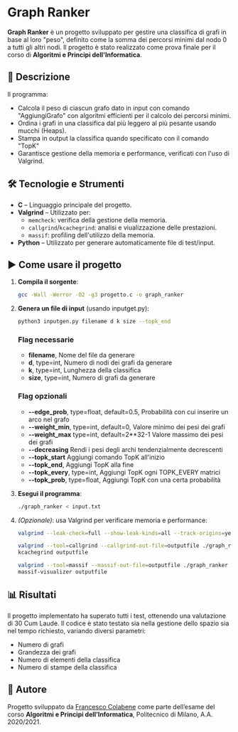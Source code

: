 # Graph Ranker

**Graph Ranker** è un progetto sviluppato per gestire una classifica di grafi in base al loro "peso", definito come la somma dei percorsi minimi dal nodo 0 a tutti gli altri nodi. Il progetto è stato realizzato come prova finale per il corso di **Algoritmi e Principi dell'Informatica**.

## 📌 Descrizione

Il programma:
- Calcola il peso di ciascun grafo dato in input con comando "AggiungiGrafo" con algoritmi efficienti per il calcolo dei percorsi minimi.
- Ordina i grafi in una classifica dal più leggero al più pesante usando mucchi (Heaps).
- Stampa in output la classifica quando specificato con il comando "TopK"
- Garantisce gestione della memoria e performance, verificati con l'uso di Valgrind.

## 🛠 Tecnologie e Strumenti

- **C** – Linguaggio principale del progetto.
- **Valgrind** – Utilizzato per:
  - `memcheck`: verifica della gestione della memoria.
  - `callgrind`/`kcachegrind`: analisi e viualizzazione delle prestazioni.
  - `massif`: profiling dell'utilizzo della memoria.
- **Python** – Utilizzato per generare automaticamente file di test/input.

## ▶️ Come usare il progetto

1. **Compila il sorgente**:
   ```bash
   gcc -Wall -Werror -O2 -g3 progetto.c -o graph_ranker
   ```

2. **Genera un file di input** (usando inputget.py):
   ```bash
   python3 inputgen.py filename d k size --topk_end
   ```
   ### Flag necessarie
   - **filename**, Nome del file da generare
   - **d**, type=int, Numero di nodi dei grafi da generare
   - **k**, type=int, Lunghezza della classifica
   - **size**, type=int, Numero di grafi da generare
   ### Flag opzionali
   - **--edge_prob**, type=float, default=0.5, Probabilità con cui inserire un arco nel grafo
   - **--weight_min**, type=int, default=0, Valore minimo dei pesi dei grafi
   - **--weight_max** type=int, default=2**32-1 Valore massimo dei pesi dei grafi
   - **--decreasing** Rendi i pesi degli archi tendenzialmente decrescenti
   - **--topk_start** Aggiungi comando TopK all'inizio
   - **--topk_end**, Aggiungi TopK alla fine
   - **--topk_every**, type=int, Aggiungi TopK ogni TOPK_EVERY matrici
   - **--topk_prob**, type=float, Aggiungi TopK con una certa probabilità

4. **Esegui il programma**:
   ```bash
   ./graph_ranker < input.txt
   ```

5. *(Opzionale)*: usa Valgrind per verificare memoria e performance:
   ```bash
   valgrind --leak-check=full --show-leak-kinds=all --track-origins=yes ./graph_ranker < input.txt
   
   valgrind --tool=callgrind --callgrind-out-file=outputfile ./graph_ranker < input.txt
   kcachegrind outputfile

   valgrind --tool=massif --massif-out-file=outputfile ./graph_ranker < input.txt
   massif-visualizer outputfile
   ```

## 📊 Risultati

Il progetto implementato ha superato tutti i test, ottenendo una valutazione di 30 Cum Laude. Il codice è stato testato sia nella gestione dello spazio sia nel tempo richiesto, variando diversi parametri:
- Numero di grafi
- Grandezza dei grafi
- Numero di elementi della classifica
- Numero di stampe della classifica

## 👤 Autore

Progetto sviluppato da [Francesco Colabene](https://github.com/FrancescoColabene) come parte dell’esame del corso **Algoritmi e Principi dell’Informatica**, Politecnico di Milano, A.A. 2020/2021.
